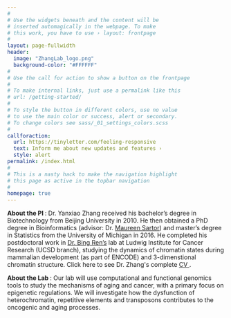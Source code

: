 ```yaml
---
#
# Use the widgets beneath and the content will be
# inserted automagically in the webpage. To make
# this work, you have to use › layout: frontpage
#
layout: page-fullwidth
header:
  image: "ZhangLab_logo.png"
  background-color: "#FFFFFF"
#
# Use the call for action to show a button on the frontpage
#
# To make internal links, just use a permalink like this
# url: /getting-started/
#
# To style the button in different colors, use no value
# to use the main color or success, alert or secondary.
# To change colors see sass/_01_settings_colors.scss
#
callforaction:
  url: https://tinyletter.com/feeling-responsive
  text: Inform me about new updates and features ›
  style: alert
permalink: /index.html
#
# This is a nasty hack to make the navigation highlight
# this page as active in the topbar navigation
#
homepage: true
---
```

<b> About the PI </b>: Dr. Yanxiao Zhang received his bachelor’s degree in Biotechnology from Beijing University in 2010. He then obtained a PhD degree in Bioinformatics (advisor: Dr. <a href="http://sartorlab.ccmb.med.umich.edu/"> Maureen Sartor</a>) and master’s degree in Statistics from the University of Michigan in 2016. He completed his postdoctoral work in <a href="http://renlab.sdsc.edu/renlab_website/">Dr. Bing Ren’s</a> lab at Ludwig Institute for Cancer Research (UCSD branch), studying the dynamics of chromatin states during mammalian development (as part of ENCODE) and 3-dimenstional chromatin structure. Click here to see Dr. Zhang's complete <a href="{{site.url}}/{{site.baseurl}}/assets/img/YanxiaoZhang_CV.pdf"> CV </a>.

<b> About the Lab </b>: Our lab will use computational and functional genomics tools to study the mechanisms of aging and cancer, with a primary focus on epigenetic regulations. We will investigate how the dysfunction of heterochromatin, repetitive elements and transposons contributes to the oncogenic and aging processes. 

